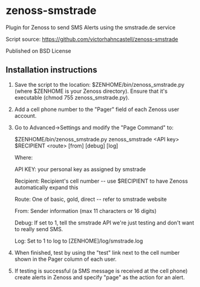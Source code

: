 zenoss-smstrade
================

Plugin for Zenoss to send SMS Alerts using the smstrade.de service

Script source: https://github.com/victorhahncastell/zenoss-smstrade

Published on BSD License


Installation instructions
-------------------------

1.	Save the script to the location: $ZENHOME/bin/zenoss_smstrade.py (where $ZENHOME is your Zenoss directory). Ensure that it's executable (chmod 755 zenoss_smstrade.py).


3. Add a cell phone number to the "Pager" field of each Zenoss user account.


4. Go to Advanced->Settings and modify the "Page Command" to:

     $ZENHOME/bin/zenoss_smstrade.py zenoss_smstrade \<API key\> $RECIPIENT \<route\> [from] [debug] [log]

     Where:

     API KEY: your personal key as assigned by smstrade

     Recipient: Recipient's cell number -- use $RECIPIENT to have Zenoss automatically expand this

     Route: One of basic, gold, direct -- refer to smstrade website

     From: Sender information (max 11 characters or 16 digits)

     Debug: If set to 1, tell the smstrade API we're just testing and don't want to really send SMS.

     Log: Set to 1 to log to [ZENHOME]/log/smstrade.log


5. When finished, test by using the "test" link next to the cell number
shown in the Pager column of each user.


6. If testing is successful (a SMS message is received at the cell phone) create alerts in Zenoss and specify "page" as the action for an alert.
